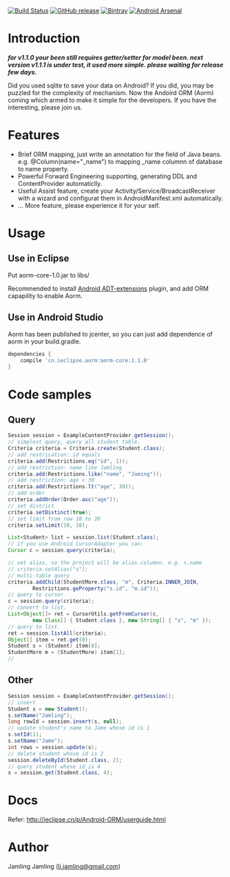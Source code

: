 [![Build Status](https://travis-ci.org/Jamling/Android-ORM.svg?branch=master)](https://travis-ci.org/Jamling/Android-ORM)
[![GitHub release](https://img.shields.io/github/release/jamling/Android-ORM.svg?maxAge=3600)](https://github.com/Jamling/Android-ORM)
[![Bintray](https://img.shields.io/bintray/v/jamling/maven/Android-ORM.svg?maxAge=86400)](https://bintray.com/jamling/maven/Android-ORM)
[![Android Arsenal](https://img.shields.io/badge/Android%20Arsenal-Android_ORM-green.svg?style=flat)](https://android-arsenal.com/details/1/4306)

# Introduction

***for v1.1.0 your been still requires getter/setter for model been. next version v1.1.1 is under test, it used more simple. please waiting for release few days.***

Did you used sqlite to save your data on Android? If you did, you may be puzzled for the complexity of mechanism. Now the Andoird ORM (Aorm) coming which armed to make it simple for the developers. If you have the interesting, please join us.

# Features
* Brief ORM mapping, just write an annotation for the field of Java beans. e.g. @Column(name="_name") to mapping _name columnn of database to name property.
* Powerful Forward Engineering supporting, generating DDL and ContentProvider automaticlly.
* Useful Assist feature, create your Activity/Service/BroadcastReceiver with a wizard and configurat them in AndroidManifest.xml automatically.
* ...
More feature, please experience it for your self.

# Usage
## Use in Eclipse

Put aorm-core-1.0.jar to libs/

Recommended to install [Android ADT-extensions](https://github.com/Jamling/adt-extensions/) plugin, and add ORM capapility to enable Aorm.

## Use in Android Studio
Aorm has been published to jcenter, so you can just add dependence of aorm in your build.gradle.

```gradle
dependencies {
    compile 'cn.ieclipse.aorm:aorm-core:1.1.0'
}
```

# Code samples

## Query
```java
Session session = ExampleContentProvider.getSession();
// simplest query, query all student table.
Criteria criteria = Criteria.create(Student.class);
// add restrication: id equals
criteria.add(Restrictions.eq("id", 1));
// add restriction: name like Jamling
criteria.add(Restrictions.like("name", "Jaming"));
// add restriction: age < 30
criteria.add(Restrictions.lt("age", 30));
// add order
criteria.addOrder(Order.asc("age"));
// set district
criteria.setDistinct(true);
// set limit from row 10 to 20
criteria.setLimit(10, 10);

List<Student> list = session.list(Student.class);
// if you use Android CursorAdapter you can:
Cursor c = session.query(criteria);

// set alias, so the project will be alias.columnn. e.g. s.name
// criteria.setAlias("s");
// multi-table query
criteria.addChild(StudentMore.class, "m", Criteria.INNER_JOIN,
        Restrictions.geProperty("s.id", "m.id"));
// query to cursor
c = session.query(criteria);
// convert to list.
List<Object[]> ret = CursorUtils.getFromCursor(c,
        new Class[] { Student.class }, new String[] { "s", "m" });
// query to list.
ret = session.listAll(criteria);
Object[] item = ret.get(0);
Student s = (Student) item[0];
StudentMore m = (StudentMore) item[1];
//
```
## Other
```java
Session session = ExampleContentProvider.getSession();
// insert
Student s = new Student();
s.setName("Jamling");
long rowId = session.insert(s, null);
// update student's name to Jame whose id is 1
s.setId(1);
s.setName("Jame");
int rows = session.update(s);
// delete student whose id is 2
session.deleteById(Student.class, 2);
// query student whose id is 4
s = session.get(Student.class, 4);
```

# Docs

Refer: http://ieclipse.cn/p/Android-ORM/userguide.html

# Author
Jamling Jamling (li.jamling@gmail.com)

[1]: https://img.shields.io/bintray/v/jamling/maven/Android-ORM.svg
